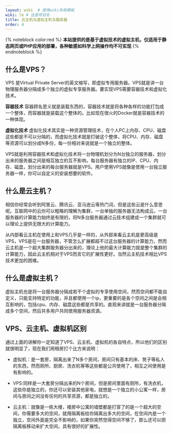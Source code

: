 ```yaml
---
layout: wiki  # 使用wiki布局模板
wiki: le # 这是项目名
title: 云主机与虚拟主机与服务器
order: 4
---
```

{% noteblock color:red %}
**本站提供的是基于虚拟技术的虚拟主机，仅适用于静态网页或PHP应用的部署，各种敏感如科学上网操作均不可实现**
{% endnoteblock %}

## 什么是VPS？
VPS 是Virtual Private Server的英文缩写，即虚拟专用服务器。VPS就是讲一台物理服务器分隔成多个独立的虚拟专享服务器。要实现VPS需要容器技术和虚拟化技术。

**容器技术** 容器顾名思义就是装载东西的，容器技术就是将各种各样的功能打包成一个整体，而容器就是装载这个整体的。比如现在很火的Docker就是容器技术的一种体现。

**虚拟化技术** 虚拟化技术其实是一种资源管理技术，在个人PC上内存、CPU、磁盘这些都是不可以分隔的，而虚拟化技术就是打破这个整体，将CPU、内存、磁盘等资源可以划分成N多份，每一份相对来说就是一个独立的整体。

VPS就是利用容器技术和虚拟化技术将一台物理机划分为N台独立的服务器，划分出来的服务器之间是相互独立的互不影响，每台服务器有独立的IP、CPU、内存、磁盘，划分出来的每台服务器就是VPS。用户使用VPS就像是使用一台独立服务器一样，你可以自定义的安装想要的软件。

## 什么是云主机？
相信你经常会听到阿里云、腾讯云、亚马逊云等热门词，但是这些云是什么意思呢。互联网中的云你可以粗略的理解为集群，一台单独的服务器无法构成云，一台服务器的计算能力始终是有限的，将N多台服务器通过云技术组建成一个集群就可以理论上提供无限大的计算能力。

从内部看云主机在使用上和VPS几乎是一样的，从外部来看云主机是更高级是VPS，VPS是在一台服务器，不管怎么扩展都超不过这台服务器的计算能力，然而云主机是一个超大集群服务器分出来的，理论上他的最大计算能力就是整个集群的计算能力，因此云主机相对于VPS而言它的扩展性更好。当然云主机技术相比VPS技术更加的困难。

## 什么是虚拟主机？
虚拟主机也是将一台服务器分隔成若干个虚拟的专享使用空间，然而空间都不能自定义，只能支持特定的功能，并且都使用一个ip，更重要的是各个空间之间是会相互影响的，包括cpu、内存、磁盘这些都是共享的。直观来讲就是一台服务器分隔成多个空间，然后共多用户共同使用服务器资源。

## VPS、云主机、虚拟机区别
通过上面的讲解你一定知道了VPS、云主机、虚拟机的各自特点，所以他们的区别就很明显了，现在我们用租房打个比方来说明：

+ 虚拟机：是一套房，隔离出来了N多个房间，房间只有基本的床、凳子等私人的东西，然而厕所、厨房、洗衣机等等这些都是公共使用了，相互之间使用是有影响的。

+ VPS:同样是一大套房分隔出来的N个房间，但是房间里面有厕所，有洗衣机，这些你是独立的，你还可以安装其他家电，就想是一个独立的小公寓一样，房间与房间之间没有任何的共享资源，都是独立的。

+ 云主机：就像是一栋大楼，楼房中公寓的墙壁都是打穿了的是一个超大的空间，你需要多大的空间，就用隔离板给你隔离出多大的空间，在空间内是一个独立，空间外面是完全不影响的，如果你突然觉得空间不够了，那么还可以把隔离板移动来扩大空间，具有很好的扩展性。

